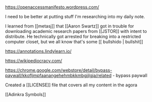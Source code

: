 https://openaccessmanifesto.wordpress.com/

I need to be better at putting stuff I'm researching into my daily note.

I learned from [[metasj]] that [[Aaron Swartz]] got in trouble for downloading academic research papers from [[JSTOR]] with intent to distribute. He technically got arrested for breaking into a restricted computer closet, but we all know that's some [[ bullshido | bullshit]]

https://annotations.lindylearn.io/

https://wikipediocracy.com/

https://chrome.google.com/webstore/detail/bypass-paywall/kkofljmpfaanangehehmbkkmbgjjlgja/related
	-	bypass paywall

Created a [[LICENSE]] file that covers all my content in the agora

[[Adinkra Symbols]]

